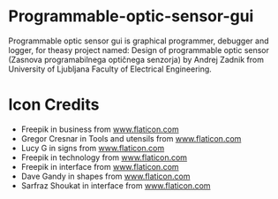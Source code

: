 # Programmable-optic-sensor-gui

Programmable optic sensor gui is graphical programmer, debugger and logger, for theasy project named: Design of programmable optic sensor (Zasnova programabilnega optičnega senzorja) by Andrej Zadnik from University of Ljubljana Faculty of Electrical Engineering.

# Icon Credits

- Freepik in business from www.flaticon.com
- Gregor Cresnar in Tools and utensils from www.flaticon.com
- Lucy G in signs from www.flaticon.com
- Freepik in technology from www.flaticon.com
- Freepik in interface from www.flaticon.com
- Dave Gandy in shapes from www.flaticon.com
- Sarfraz Shoukat in interface from www.flaticon.com
